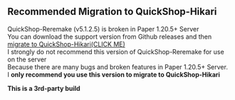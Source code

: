## Recommended Migration to QuickShop-Hikari

QuickShop-Reremake (v5.1.2.5) is broken in Paper 1.20.5+ Server  
You can download the support version from Github releases and then [migrate to QuickShop-Hikari(CLICK ME)](https://ghost-chu.github.io/QuickShop-Hikari-Documents/docs/addon/reremake-migrator)  
I strongly do not recommend this version of QuickShop-Reremake for use on the server  
Because there are many bugs and broken features in Paper 1.20.5+ Server.  
I **only recommend you use this version to migrate to QuickShop-Hikari**  

**This is a 3rd-party build**
